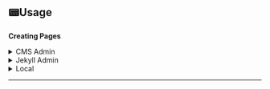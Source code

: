 <h2>📟Usage</h2>

**Creating Pages** 

<details>
 <summary>CMS Admin</summary> 
  lorem ipsum dolor sit amet

</details>

<details>
 <summary>Jekyll Admin</summary> 
  lorem ipsum dolor sit amet

</details>

<details>
 <summary>Local</summary> 
  lorem ipsum dolor sit amet

</details>

--- 